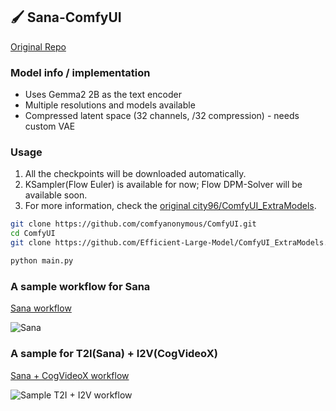 ## 🖌️ Sana-ComfyUI

[Original Repo](https://github.com/city96/ComfyUI_ExtraModels)

### Model info / implementation
- Uses Gemma2 2B as the text encoder
- Multiple resolutions and models available
- Compressed latent space (32 channels, /32 compression) - needs custom VAE

### Usage
1. All the checkpoints will be downloaded automatically.
2. KSampler(Flow Euler) is available for now; Flow DPM-Solver will be available soon.
3. For more information, check the [original city96/ComfyUI_ExtraModels](https://github.com/city96/ComfyUI_ExtraModels).

```bash
git clone https://github.com/comfyanonymous/ComfyUI.git
cd ComfyUI
git clone https://github.com/Efficient-Large-Model/ComfyUI_ExtraModels.git custom_nodes/ComfyUI_ExtraModels

python main.py
```

### A sample workflow for Sana

[Sana workflow](Sana_FlowEuler.json)

![Sana](https://raw.githubusercontent.com/NVlabs/Sana/refs/heads/page/asset/content/comfyui/sana.jpg)

### A sample for T2I(Sana) + I2V(CogVideoX)

[Sana + CogVideoX workflow](Sana_CogVideoX.json)

![Sample T2I + I2V workflow](https://raw.githubusercontent.com/NVlabs/Sana/refs/heads/page/asset/content/comfyui/sana-cogvideox.jpg)
